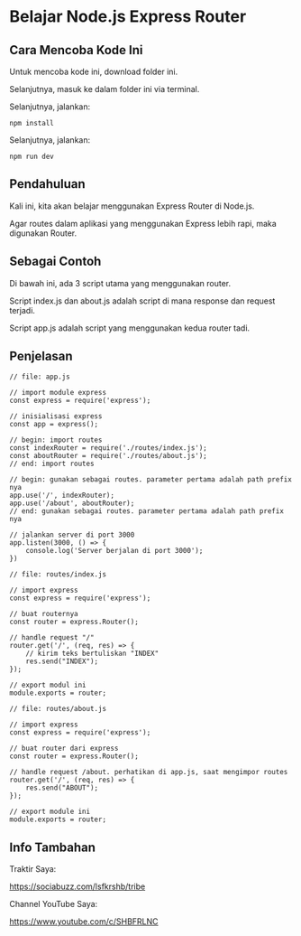 # Belajar Node.js Express Router
## Cara Mencoba Kode Ini

Untuk mencoba kode ini, download folder ini.

Selanjutnya, masuk ke dalam folder ini via terminal.

Selanjutnya, jalankan:

```
npm install
```

Selanjutnya, jalankan:

```
npm run dev
```

## Pendahuluan

Kali ini, kita akan belajar menggunakan Express Router di Node.js.

Agar routes dalam aplikasi yang menggunakan Express lebih rapi, maka digunakan Router.

## Sebagai Contoh

Di bawah ini, ada 3 script utama yang menggunakan router.

Script index.js dan about.js adalah script di mana response dan request terjadi.

Script app.js adalah script yang menggunakan kedua router tadi.

## Penjelasan

```
// file: app.js

// import module express
const express = require('express');

// inisialisasi express
const app = express();

// begin: import routes
const indexRouter = require('./routes/index.js');
const aboutRouter = require('./routes/about.js');
// end: import routes

// begin: gunakan sebagai routes. parameter pertama adalah path prefix nya
app.use('/', indexRouter);
app.use('/about', aboutRouter);
// end: gunakan sebagai routes. parameter pertama adalah path prefix nya

// jalankan server di port 3000
app.listen(3000, () => {
    console.log('Server berjalan di port 3000');
})
```

```
// file: routes/index.js

// import express
const express = require('express');

// buat routernya
const router = express.Router();

// handle request "/"
router.get('/', (req, res) => {
	// kirim teks bertuliskan "INDEX"
    res.send("INDEX");
});

// export modul ini
module.exports = router;
```

```
// file: routes/about.js

// import express
const express = require('express');

// buat router dari express
const router = express.Router();

// handle request /about. perhatikan di app.js, saat mengimpor routes
router.get('/', (req, res) => {
    res.send("ABOUT");
});

// export module ini
module.exports = router;
```

## Info Tambahan

Traktir Saya:

https://sociabuzz.com/lsfkrshb/tribe

Channel YouTube Saya:

https://www.youtube.com/c/SHBFRLNC
